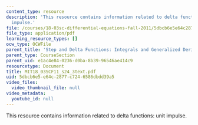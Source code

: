 ```yaml
---
content_type: resource
description: 'This resource contains information related to delta functions: unit
  impulse.'
file: /courses/18-03sc-differential-equations-fall-2011/5dbcb6e5e64c2877c7246586dbdd39a5_MIT18_03SCF11_s24_3text.pdf
file_type: application/pdf
learning_resource_types: []
ocw_type: OCWFile
parent_title: 'Step and Delta Functions: Integrals and Generalized Derivatives'
parent_type: CourseSection
parent_uid: e1ac4e84-0236-d0ba-8b39-96546ae414c9
resourcetype: Document
title: MIT18_03SCF11_s24_3text.pdf
uid: 5dbcb6e5-e64c-2877-c724-6586dbdd39a5
video_files:
  video_thumbnail_file: null
video_metadata:
  youtube_id: null
---
```

This resource contains information related to delta functions: unit impulse.

